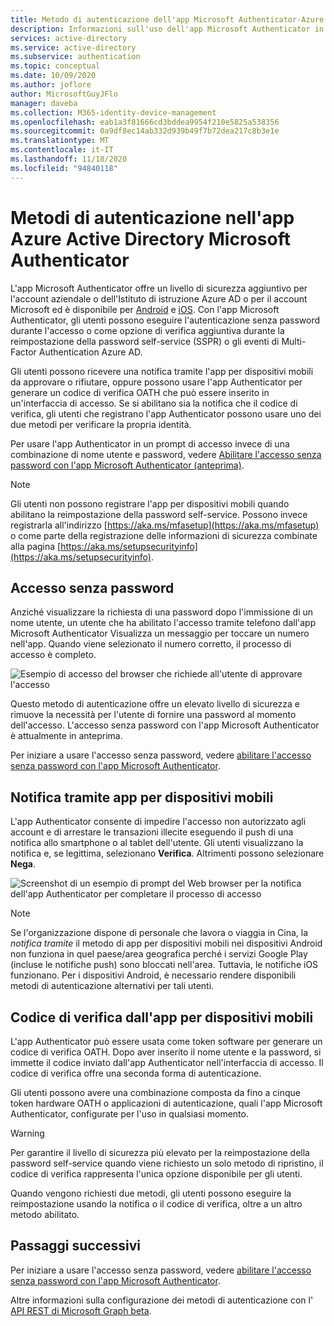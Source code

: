 ```yaml
---
title: Metodo di autenticazione dell'app Microsoft Authenticator-Azure Active Directory
description: Informazioni sull'uso dell'app Microsoft Authenticator in Azure Active Directory per contribuire a migliorare e proteggere gli eventi di accesso
services: active-directory
ms.service: active-directory
ms.subservice: authentication
ms.topic: conceptual
ms.date: 10/09/2020
ms.author: joflore
author: MicrosoftGuyJFlo
manager: daveba
ms.collection: M365-identity-device-management
ms.openlocfilehash: eab1a3f81666cd3bddea9954f210e5825a538356
ms.sourcegitcommit: 0a9df8ec14ab332d939b49f7b72dea217c8b3e1e
ms.translationtype: MT
ms.contentlocale: it-IT
ms.lasthandoff: 11/18/2020
ms.locfileid: "94840118"
---
```

# <a name="authentication-methods-in-azure-active-directory---microsoft-authenticator-app"></a>Metodi di autenticazione nell'app Azure Active Directory Microsoft Authenticator

L'app Microsoft Authenticator offre un livello di sicurezza aggiuntivo per l'account aziendale o dell'Istituto di istruzione Azure AD o per il account Microsoft ed è disponibile per [Android](https://go.microsoft.com/fwlink/?linkid=866594) e [iOS](https://go.microsoft.com/fwlink/?linkid=866594). Con l'app Microsoft Authenticator, gli utenti possono eseguire l'autenticazione senza password durante l'accesso o come opzione di verifica aggiuntiva durante la reimpostazione della password self-service (SSPR) o gli eventi di Multi-Factor Authentication Azure AD.

Gli utenti possono ricevere una notifica tramite l'app per dispositivi mobili da approvare o rifiutare, oppure possono usare l'app Authenticator per generare un codice di verifica OATH che può essere inserito in un'interfaccia di accesso. Se si abilitano sia la notifica che il codice di verifica, gli utenti che registrano l'app Authenticator possono usare uno dei due metodi per verificare la propria identità.

Per usare l'app Authenticator in un prompt di accesso invece di una combinazione di nome utente e password, vedere [Abilitare l'accesso senza password con l'app Microsoft Authenticator (anteprima)](howto-authentication-passwordless-phone.md).

> [!NOTE]
> Gli utenti non possono registrare l'app per dispositivi mobili quando abilitano la reimpostazione della password self-service. Possono invece registrarla all'indirizzo [https://aka.ms/mfasetup](https://aka.ms/mfasetup) o come parte della registrazione delle informazioni di sicurezza combinate alla pagina [https://aka.ms/setupsecurityinfo](https://aka.ms/setupsecurityinfo).

## <a name="passwordless-sign-in"></a>Accesso senza password

Anziché visualizzare la richiesta di una password dopo l'immissione di un nome utente, un utente che ha abilitato l'accesso tramite telefono dall'app Microsoft Authenticator Visualizza un messaggio per toccare un numero nell'app. Quando viene selezionato il numero corretto, il processo di accesso è completo.

![Esempio di accesso del browser che richiede all'utente di approvare l'accesso](./media/howto-authentication-passwordless-phone/phone-sign-in-microsoft-authenticator-app.png)

Questo metodo di autenticazione offre un elevato livello di sicurezza e rimuove la necessità per l'utente di fornire una password al momento dell'accesso. L'accesso senza password con l'app Microsoft Authenticator è attualmente in anteprima.

Per iniziare a usare l'accesso senza password, vedere [abilitare l'accesso senza password con l'app Microsoft Authenticator](howto-authentication-passwordless-phone.md).

## <a name="notification-through-mobile-app"></a>Notifica tramite app per dispositivi mobili

L'app Authenticator consente di impedire l'accesso non autorizzato agli account e di arrestare le transazioni illecite eseguendo il push di una notifica allo smartphone o al tablet dell'utente. Gli utenti visualizzano la notifica e, se legittima, selezionano **Verifica**. Altrimenti possono selezionare **Nega**.

![Screenshot di un esempio di prompt del Web browser per la notifica dell'app Authenticator per completare il processo di accesso](media/tutorial-enable-azure-mfa/azure-multi-factor-authentication-browser-prompt.png)

> [!NOTE]
> Se l'organizzazione dispone di personale che lavora o viaggia in Cina, la *notifica tramite* il metodo di app per dispositivi mobili nei dispositivi Android non funziona in quel paese/area geografica perché i servizi Google Play (incluse le notifiche push) sono bloccati nell'area. Tuttavia, le notifiche iOS funzionano. Per i dispositivi Android, è necessario rendere disponibili metodi di autenticazione alternativi per tali utenti.

## <a name="verification-code-from-mobile-app"></a>Codice di verifica dall'app per dispositivi mobili

L'app Authenticator può essere usata come token software per generare un codice di verifica OATH. Dopo aver inserito il nome utente e la password, si immette il codice inviato dall'app Authenticator nell'interfaccia di accesso. Il codice di verifica offre una seconda forma di autenticazione.

Gli utenti possono avere una combinazione composta da fino a cinque token hardware OATH o applicazioni di autenticazione, quali l'app Microsoft Authenticator, configurate per l'uso in qualsiasi momento.

> [!WARNING]
> Per garantire il livello di sicurezza più elevato per la reimpostazione della password self-service quando viene richiesto un solo metodo di ripristino, il codice di verifica rappresenta l'unica opzione disponibile per gli utenti.
>
> Quando vengono richiesti due metodi, gli utenti possono eseguire la reimpostazione usando la notifica o il codice di verifica, oltre a un altro metodo abilitato.

## <a name="next-steps"></a>Passaggi successivi

Per iniziare a usare l'accesso senza password, vedere [abilitare l'accesso senza password con l'app Microsoft Authenticator](howto-authentication-passwordless-phone.md).

Altre informazioni sulla configurazione dei metodi di autenticazione con l' [API REST di Microsoft Graph beta](/graph/api/resources/authenticationmethods-overview?view=graph-rest-beta).
